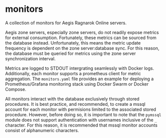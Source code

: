 # monitors
A collection of monitors for Aegis Ragnarok Online servers.

Aegis zone servers, especially zone servers, do not readily expose metrics for external consumption.  Fortunately, these metrics can be sourced from the database instead.  Unfortunately, this means the metric update frequency is dependent on the zone server:database sync.  For this reason, the database must be queried for metrics using the zone server synchronization interval.  

Metrics are logged to STDOUT intergrating seamlessly with Docker logs.  Additionally, each monitor supports a prometheus client for metric aggregation.  The `monitors.yaml` file provides an example for deploying a Prometheus/Grafana monitoring stack using Docker Swarm or Docker Compose.

All monitors interact with the database exclusively through stored procedures.  It is best practice, and recommended, to create a mssql account for each monitor with permisions limited to the associated stored procedure.  However, before doing so, it is important to note that the `pymssql` module does not support authentication with usernames inclusive of the `_` character.  For this reason, it is recommended that mssql monitor accounts consist of alphanumeric characters.
